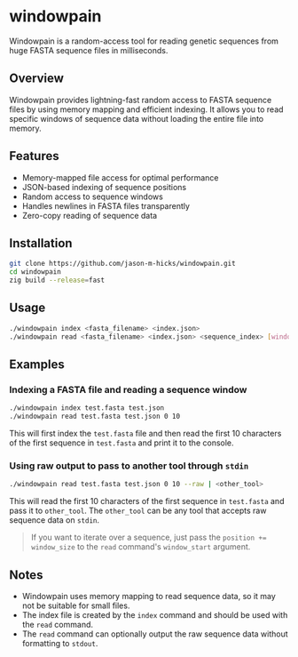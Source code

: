 # windowpain
Windowpain is a random-access tool for reading genetic sequences from huge FASTA sequence files in milliseconds.

## Overview
Windowpain provides lightning-fast random access to FASTA sequence files by using memory mapping and efficient indexing. It allows you to read specific windows of sequence data without loading the entire file into memory.

## Features
- Memory-mapped file access for optimal performance
- JSON-based indexing of sequence positions
- Random access to sequence windows
- Handles newlines in FASTA files transparently
- Zero-copy reading of sequence data

## Installation

```bash
git clone https://github.com/jason-m-hicks/windowpain.git
cd windowpain
zig build --release=fast
```

## Usage

```bash
./windowpain index <fasta_filename> <index.json>
./windowpain read <fasta_filename> <index.json> <sequence_index> [window_size] [window_start] [--raw]
```

## Examples

### Indexing a FASTA file and reading a sequence window

```bash
./windowpain index test.fasta test.json
./windowpain read test.fasta test.json 0 10
```

This will first index the `test.fasta` file and then read the first 10 characters of the first sequence in `test.fasta` and print it to the console.

### Using raw output to pass to another tool through `stdin`

```bash
./windowpain read test.fasta test.json 0 10 --raw | <other_tool>
```

This will read the first 10 characters of the first sequence in `test.fasta` and pass it to `other_tool`. The `other_tool` can be any tool that accepts raw sequence data on `stdin`.

> If you want to iterate over a sequence, just pass the `position += window_size` to the `read` command's `window_start` argument.

## Notes
- Windowpain uses memory mapping to read sequence data, so it may not be suitable for small files.
- The index file is created by the `index` command and should be used with the `read` command.
- The `read` command can optionally output the raw sequence data without formatting to `stdout`.